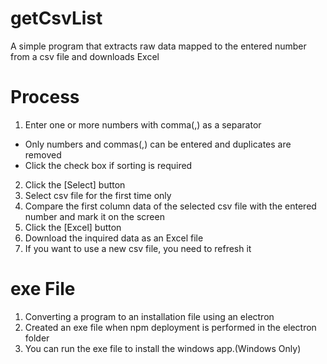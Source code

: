 # getCsvList
A simple program that extracts raw data mapped to the entered number from a csv file and downloads Excel

# Process
1. Enter one or more numbers with comma(,) as a separator
  - Only numbers and commas(,) can be entered and duplicates are removed
  - Click the check box if sorting is required
2. Click the [Select] button
3. Select csv file for the first time only
4. Compare the first column data of the selected csv file with the entered number and mark it on the screen
5. Click the [Excel] button
6. Download the inquired data as an Excel file
7. If you want to use a new csv file, you need to refresh it

# exe File
1. Converting a program to an installation file using an electron
2. Created an exe file when npm deployment is performed in the electron folder
3. You can run the exe file to install the windows app.(Windows Only)